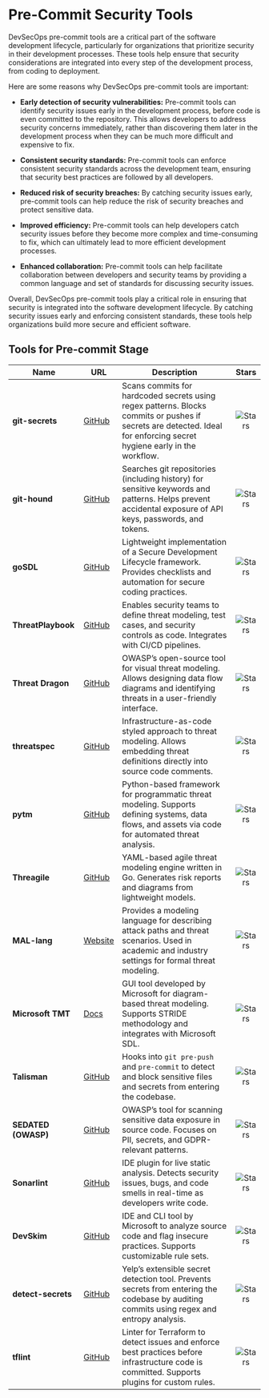# Pre-Commit Security Tools

DevSecOps pre-commit tools are a critical part of the software development lifecycle, particularly for organizations that prioritize security in their development processes. These tools help ensure that security considerations are integrated into every step of the development process, from coding to deployment.

Here are some reasons why DevSecOps pre-commit tools are important:

- **Early detection of security vulnerabilities:** Pre-commit tools can identify security issues early in the development process, before code is even committed to the repository. This allows developers to address security concerns immediately, rather than discovering them later in the development process when they can be much more difficult and expensive to fix.

- **Consistent security standards:** Pre-commit tools can enforce consistent security standards across the development team, ensuring that security best practices are followed by all developers.

- **Reduced risk of security breaches:** By catching security issues early, pre-commit tools can help reduce the risk of security breaches and protect sensitive data.

- **Improved efficiency:** Pre-commit tools can help developers catch security issues before they become more complex and time-consuming to fix, which can ultimately lead to more efficient development processes.

- **Enhanced collaboration:** Pre-commit tools can help facilitate collaboration between developers and security teams by providing a common language and set of standards for discussing security issues.

Overall, DevSecOps pre-commit tools play a critical role in ensuring that security is integrated into the software development lifecycle. By catching security issues early and enforcing consistent standards, these tools help organizations build more secure and efficient software.



## Tools for Pre-commit Stage

| Name | URL | Description | Stars |
|------|-----|-------------|:-----:|
| **git-secrets** | [GitHub](https://github.com/awslabs/git-secrets) | Scans commits for hardcoded secrets using regex patterns. Blocks commits or pushes if secrets are detected. Ideal for enforcing secret hygiene early in the workflow. | ![Stars](https://img.shields.io/github/stars/awslabs/git-secrets?style=for-the-badge) |
| **git-hound** | [GitHub](https://github.com/tillson/git-hound) | Searches git repositories (including history) for sensitive keywords and patterns. Helps prevent accidental exposure of API keys, passwords, and tokens. | ![Stars](https://img.shields.io/github/stars/tillson/git-hound?style=for-the-badge) |
| **goSDL** | [GitHub](https://github.com/slackhq/goSDL) | Lightweight implementation of a Secure Development Lifecycle framework. Provides checklists and automation for secure coding practices. | ![Stars](https://img.shields.io/github/stars/slackhq/goSDL?style=for-the-badge) |
| **ThreatPlaybook** | [GitHub](https://github.com/we45/ThreatPlaybook) | Enables security teams to define threat modeling, test cases, and security controls as code. Integrates with CI/CD pipelines. | ![Stars](https://img.shields.io/github/stars/we45/ThreatPlaybook?style=for-the-badge) |
| **Threat Dragon** | [GitHub](https://github.com/OWASP/threat-dragon) | OWASP’s open-source tool for visual threat modeling. Allows designing data flow diagrams and identifying threats in a user-friendly interface. | ![Stars](https://img.shields.io/github/stars/OWASP/threat-dragon?style=for-the-badge) |
| **threatspec** | [GitHub](https://github.com/threatspec/threatspec) | Infrastructure-as-code styled approach to threat modeling. Allows embedding threat definitions directly into source code comments. | ![Stars](https://img.shields.io/github/stars/threatspec/threatspec?style=for-the-badge) |
| **pytm** | [GitHub](https://github.com/izar/pytm) | Python-based framework for programmatic threat modeling. Supports defining systems, data flows, and assets via code for automated threat analysis. | ![Stars](https://img.shields.io/github/stars/izar/pytm?style=for-the-badge) |
| **Threagile** | [GitHub](https://github.com/Threagile/threagile) | YAML-based agile threat modeling engine written in Go. Generates risk reports and diagrams from lightweight models. | ![Stars](https://img.shields.io/github/stars/Threagile/threagile?style=for-the-badge) |
| **MAL-lang** | [Website](https://mal-lang.org/#what) | Provides a modeling language for describing attack paths and threat scenarios. Used in academic and industry settings for formal threat modeling. | ![Stars](https://img.shields.io/github/stars/mal-lang/exampleLang?style=for-the-badge) |
| **Microsoft TMT** | [Docs](https://docs.microsoft.com/en-us/azure/security/develop/threat-modeling-tool) | GUI tool developed by Microsoft for diagram-based threat modeling. Supports STRIDE methodology and integrates with Microsoft SDL. | ![Stars](https://img.shields.io/github/stars/microsoft/threat-modeling-templates?style=for-the-badge) |
| **Talisman** | [GitHub](https://github.com/thoughtworks/talisman) | Hooks into `git pre-push` and `pre-commit` to detect and block sensitive files and secrets from entering the codebase. | ![Stars](https://img.shields.io/github/stars/thoughtworks/talisman?style=for-the-badge) |
| **SEDATED (OWASP)** | [GitHub](https://github.com/OWASP/SEDATED) | OWASP’s tool for scanning sensitive data exposure in source code. Focuses on PII, secrets, and GDPR-relevant patterns. | ![Stars](https://img.shields.io/github/stars/OWASP/SEDATED?style=for-the-badge) |
| **Sonarlint** | [GitHub](https://github.com/SonarSource/sonarlint-core) | IDE plugin for live static analysis. Detects security issues, bugs, and code smells in real-time as developers write code. | ![Stars](https://img.shields.io/github/stars/SonarSource/sonarlint-core?style=for-the-badge) |
| **DevSkim** | [GitHub](https://github.com/microsoft/DevSkim) | IDE and CLI tool by Microsoft to analyze source code and flag insecure practices. Supports customizable rule sets. | ![Stars](https://img.shields.io/github/stars/microsoft/DevSkim?style=for-the-badge) |
| **detect-secrets** | [GitHub](https://github.com/Yelp/detect-secrets) | Yelp’s extensible secret detection tool. Prevents secrets from entering the codebase by auditing commits using regex and entropy analysis. | ![Stars](https://img.shields.io/github/stars/Yelp/detect-secrets?style=for-the-badge) |
| **tflint** | [GitHub](https://github.com/terraform-linters/tflint) | Linter for Terraform to detect issues and enforce best practices before infrastructure code is committed. Supports plugins for custom rules. | ![Stars](https://img.shields.io/github/stars/terraform-linters/tflint?style=for-the-badge) |
